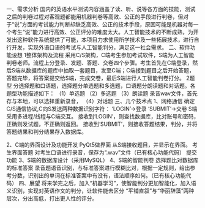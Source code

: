 ﻿一、需求分析
国内的英语水平测试内容涵盖了读、听、说等各方面的技能，测试之后的判卷过程对客观题都能用机器判卷等高效、公正的手段进行判卷，但对于“说”方面的考试能力判断却缺乏高效、公正的技术手段，原因可能是机器对每一个考生“说”能力进行高效、公正评分的难度太大。人工智能技术的不断成熟，为开发出这种软件系统提供了可能，本项目力求使用所学技术及一些拓展技术，进行自行开发，实现外语口语的考试与人工智能判分，满足这一社会需求。
二、软件功能设想
1整体架构及流程
采用C/S架构，C端考生参加考试软件，S端为人工智能判卷老师。流程上分登录、发题、答题、交卷四个步骤。考生首先在C端登录，然后S端从数据库的题库中抽取一套题目，发至C端；C端接到题目之后开始答题，答题完毕，将答案提交给S端，完成交卷，最后S端进行人工智能判卷打分。
2题型
分选择题和口语题，选择题分单选题和多选题，口语题分朗读题和对话题。各题型功能描述如下：
（1）单选题
（2）多选题
（3）朗读题
录音wav文件，首先存与本地，可以选择重新录音，
（4）对话题
三、几个技术点
1、网络通信
确定C/S通信协议,C向S发送两种数据识别字符：
‘LOGIN’->登录
‘SUBMIT’->交卷
S端采用多进程/线程与C端交互。
接收到‘LOGIN’，则查找数据库，比对账号和密码，正确则发试题，不正确则返回。
接收到‘SUBMIT’，则接收答题结果，判分，并将答题结果和判分结果存入数据库。

2、C端的界面设计及功能开发
PyQt5做界面
从S端接收题目，并显示在界面。
考生界面答题
对考生口语进行录音，保存为“.wav”文件（已有核心功能代码）
提交功能
3、S端的数据库设计（采用MySQL）
4、S端的智能判卷
选择题比对数据库的标准答案
录音题语音识别，与标准答案进行模糊比对，根据一定规则，给出参考分数，识别出的单词在标准答案中有没有，语法顺序如何。（已有核心功能代码）
四、展望
    将来学完之后，加入“机器学习”，使智能判分更加智能化，加入语义识别，实现对英语作文的判分，让软件能去区分 “平铺直叙”与“华丽辞藻”两种层次，分出高低，打出更人性的评分。
